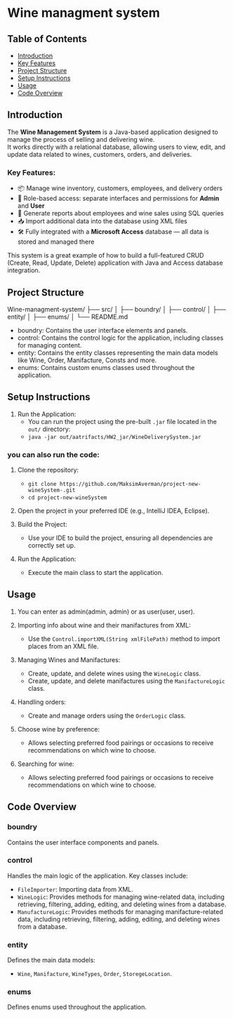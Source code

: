 # Wine managment system
## Table of Contents
- [Introduction](#introduction)
- [Key Features](key=features)
- [Project Structure](project-Structure)
- [Setup Instructions](setup-instructions)
- [Usage](usage)
- [Code Overview](#code-overview)
## Introduction
The **Wine Management System** is a Java-based application designed to manage the process of selling and delivering wine.  
It works directly with a relational database, allowing users to view, edit, and update data related to wines, customers, orders, and deliveries.

### Key Features:

- 📦 Manage wine inventory, customers, employees, and delivery orders
- 👤 Role-based access: separate interfaces and permissions for **Admin** and **User**
- 🧾 Generate reports about employees and wine sales using SQL queries
- 📥 Import additional data into the database using XML files
- 🛠 Fully integrated with a **Microsoft Access** database — all data is stored and managed there

This system is a great example of how to build a full-featured CRUD (Create, Read, Update, Delete) application with Java and Access database integration.

## Project Structure
Wine-managment-system/ ├── src/ │ ├── boundry/ │ ├── control/ │ ├── entity/ │ ├── enums/ │ └── README.md
- boundry: Contains the user interface elements and panels.
- control: Contains the control logic for the application, including classes for managing content.
- entity: Contains the entity classes representing the main data models like Wine, Order, Manifacture, Consts and more.
- enums: Contains custom enums classes used throughout the application.

## Setup Instructions
1. Run the Application:  
   - You can run the project using the pre-built `.jar` file located in the `out/` directory:
   - `java -jar out/aatrifacts/HW2_jar/WineDeliverySystem.jar`

### you can also run the code:
1. Clone the repository:  
   - `git clone https://github.com/MaksimAverman/project-new-wineSystem-.git`  
   - `cd project-new-wineSystem`

2. Open the project in your preferred IDE (e.g., IntelliJ IDEA, Eclipse).

3. Build the Project:  
   - Use your IDE to build the project, ensuring all dependencies are correctly set up.

4. Run the Application:  
   - Execute the main class to start the application.

## Usage
1. You can enter as admin(admin, admin) or as user(user, user).
2. Importing info about wine and their manifactures from XML:  
   - Use the `Control.importXML(String xmlFilePath)` method to import places from an XML file.

3. Managing Wines and Manifactures:  
   - Create, update, and delete wines using the `WineLogic` class.
   - Create, update, and delete manifactures using the `ManifactureLogic` class.

4. Handling orders:  
   - Create and manage orders using the `OrderLogic` class.  

5. Choose wine by preference:  
   -  Allows selecting preferred food pairings or occasions to receive recommendations on which wine to choose.

6. Searching for wine:  
   - Allows selecting preferred food pairings or occasions to receive recommendations on which wine to choose.

## Code Overview
### boundry
Contains the user interface components and panels.

### control
Handles the main logic of the application. Key classes include:

- `FileImporter`: Importing data from XML.
- `WineLogic`: Provides methods for managing wine-related data, including retrieving, filtering, adding, editing, and deleting wines from a database.
- `ManufactureLogic`: Provides methods for managing manifacture-related data, including retrieving, filtering, adding, editing, and deleting wines from a database.

### entity
Defines the main data models:

- `Wine`, `Manifacture`, `WineTypes`, `Order`, `StoregeLocation`.

### enums
Defines enums  used throughout the application.

